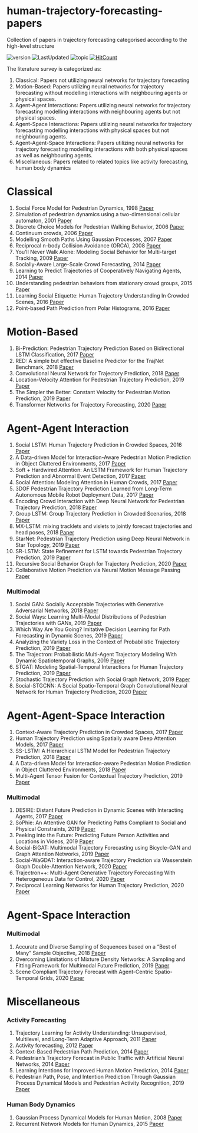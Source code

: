 # human-trajectory-forecasting-papers
Collection of papers in trajectory forecasting categorised according to the high-level structure

![version](https://img.shields.io/badge/version-0.0.1-ff69b4.svg) ![LastUpdated](https://img.shields.io/badge/LastUpdated-2020.04.15-lightgrey.svg) ![topic](https://img.shields.io/badge/topic-trajectory--prediction-brightgreen.svg?logo=github) [![HitCount](http://hits.dwyl.com/theDebugger811/trajectory-prediction-papers.svg)](http://hits.dwyl.com/theDebugger811/trajectory-prediction-papers)

The literature survey is categorized as:
1. Classical: Papers not utilizing neural networks for trajectory forecasting
2. Motion-Based: Papers utilizing neural networks for trajectory forecasting without modelling interactions with neighbouring agents or physical spaces.
3. Agent-Agent Interactions: Papers utilizing neural networks for trajectory forecasting modelling interactions with neighbouring agents but not physical spaces. 
4. Agent-Space Interactions: Papers utilizing neural networks for trajectory forecasting modelling interactions with physical spaces but not neighbouring agents.
5. Agent-Agent-Space Interactions: Papers utilizing neural networks for trajectory forecasting modelling interactions with both physical spaces as well as neighbouring agents.
6. Miscellaneous: Papers related to related topics like activity forecasting, human body dynamics

# Classical 
1. Social Force Model for Pedestrian Dynamics, 1998 [Paper](https://arxiv.org/pdf/cond-mat/9805244.pdf)
2. Simulation of pedestrian dynamics using a two-dimensional cellular automaton, 2001 [Paper](https://arxiv.org/pdf/cond-mat/0102397.pdf)
3. Discrete Choice Models for Pedestrian Walking Behavior, 2006 [Paper](https://infoscience.epfl.ch/record/77526/files/Antonini2004_721.pdf)
4. Continuum crowds, 2006 [Paper](https://grail.cs.washington.edu/projects/crowd-flows/78-treuille.pdf)
5. Modelling Smooth Paths Using Gaussian Processes, 2007 [Paper](https://hal.inria.fr/inria-00181664/file/Paper.pdf)
6. Reciprocal n-body Collision Avoidance (ORCA), 2008 [Paper](http://gamma.cs.unc.edu/ORCA/publications/ORCA.pdf)
7. You’ll Never Walk Alone: Modeling Social Behavior for Multi-target Tracking, 2009 [Paper](http://vision.cse.psu.edu/courses/Tracking/vlpr12/PellegriniNeverWalkAlone.pdf)
8. Socially-Aware Large-Scale Crowd Forecasting, 2014 [Paper](http://vision.stanford.edu/pdf/alahi14.pdf)
9. Learning to Predict Trajectories of Cooperatively Navigating Agents, 2014 [Paper](http://www2.informatik.uni-freiburg.de/~kretzsch/pdf/kretzschmar14icra.pdf)
10. Understanding pedestrian behaviors from stationary crowd groups, 2015 [Paper](https://www.zpascal.net/cvpr2015/Yi_Understanding_Pedestrian_Behaviors_2015_CVPR_paper.pdf)
11. Learning Social Etiquette: Human Trajectory Understanding In Crowded Scenes, 2016 [Paper](https://infoscience.epfl.ch/record/230262/files/ECCV16social.pdf)
12. Point-based Path Prediction from Polar Histograms, 2016 [Paper](https://www.semanticscholar.org/paper/Point-based-path-prediction-from-polar-histograms-Coscia-Castaldo/37f35a05733e11cd490897a3c6d906abfe5ce434)

# Motion-Based 

1. Bi-Prediction: Pedestrian Trajectory Prediction Based on Bidirectional LSTM Classification, 2017 [Paper](https://www.researchgate.net/publication/322001876_Bi-Prediction_Pedestrian_Trajectory_Prediction_Based_on_Bidirectional_LSTM_Classification)
2. RED: A simple but effective Baseline Predictor for the TrajNet Benchmark, 2018 [Paper](http://openaccess.thecvf.com/content_ECCVW_2018/papers/11131/Becker_RED_A_simple_but_effective_Baseline_Predictor_for_the_TrajNet_ECCVW_2018_paper.pdf)
3. Convolutional Neural Network for Trajectory Prediction, 2018 [Paper](https://arxiv.org/pdf/1809.00696.pdf)
3. Location-Velocity Attention for Pedestrian Trajectory Prediction, 2019 [Paper](https://www.researchgate.net/publication/331607165_Location-Velocity_Attention_for_Pedestrian_Trajectory_Prediction)
4. The Simpler the Better: Constant Velocity for Pedestrian Motion Prediction, 2019 [Paper](https://www.researchgate.net/publication/331887977_The_Simpler_the_Better_Constant_Velocity_for_Pedestrian_Motion_Prediction)
4. Transformer Networks for Trajectory Forecasting, 2020 [Paper](https://arxiv.org/pdf/2003.08111.pdf)

# Agent-Agent Interaction 
1. Social LSTM: Human Trajectory Prediction in Crowded Spaces, 2016 [Paper](https://cvgl.stanford.edu/papers/CVPR16_Social_LSTM.pdf)
2. A Data-driven Model for Interaction-Aware Pedestrian Motion Prediction in Object Cluttered Environments, 2017 [Paper](https://arxiv.org/abs/1709.08528)
3. Soft + Hardwired Attention: An LSTM Framework for Human Trajectory Prediction and Abnormal Event Detection, 2017 [Paper](https://arxiv.org/pdf/1702.05552.pdf)
3. Social Attention: Modeling Attention in Human Crowds, 2017 [Paper](https://arxiv.org/abs/1710.04689) 
4. 3DOF Pedestrian Trajectory Prediction Learned from Long-Term Autonomous Mobile Robot Deployment Data, 2017 [Paper](http://iliad-project.eu/wp-content/uploads/2018/03/Kevin_UoL_ICRA18.pdf)
4. Encoding Crowd Interaction with Deep Neural Network for Pedestrian Trajectory Prediction, 2018 [Paper](http://openaccess.thecvf.com/content_cvpr_2018/CameraReady/2136.pdf)
4. Group LSTM: Group Trajectory Prediction in Crowded Scenarios, 2018 [Paper](http://openaccess.thecvf.com/content_ECCVW_2018/papers/11131/Bisagno_Group_LSTM_Group_Trajectory_Prediction_in_Crowded_Scenarios_ECCVW_2018_paper.pdf)
5. MX-LSTM: mixing tracklets and vislets to jointly forecast trajectories and head poses, 2018 [Paper](http://openaccess.thecvf.com/content_cvpr_2018/papers/Hasan_MX-LSTM_Mixing_Tracklets_CVPR_2018_paper.pdf)
5. StarNet: Pedestrian Trajectory Prediction using Deep Neural Network in Star Topology, 2019 [Paper](https://arxiv.org/abs/1906.01797)
6. SR-LSTM: State Refinement for LSTM towards Pedestrian Trajectory Prediction, 2019 [Paper](https://arxiv.org/abs/1903.02793)
7. Recursive Social Behavior Graph for Trajectory Prediction, 2020 [Paper](https://arxiv.org/pdf/2004.10402.pdf)
9. Collaborative Motion Prediction via Neural Motion Message Passing [Paper](https://arxiv.org/pdf/2003.06594.pdf)

### Multimodal

1. Social GAN: Socially Acceptable Trajectories with Generative Adversarial Networks, 2018 [Paper](https://arxiv.org/pdf/1803.10892.pdf)
2. Social Ways: Learning Multi-Modal Distributions of Pedestrian Trajectories with GANs, 2019 [Paper](https://arxiv.org/pdf/1904.09507.pdf)
3. Which Way Are You Going? Imitative Decision Learning for Path Forecasting in Dynamic Scenes, 2019 [Paper](http://openaccess.thecvf.com/content_CVPR_2019/papers/Li_Which_Way_Are_You_Going_Imitative_Decision_Learning_for_Path_CVPR_2019_paper.pdf)
4. Analyzing the Variety Loss in the Context of Probabilistic Trajectory Prediction, 2019 [Paper](https://arxiv.org/pdf/1907.10178.pdf)
5. The Trajectron: Probabilistic Multi-Agent Trajectory Modeling With Dynamic Spatiotemporal Graphs, 2019 [Paper](https://arxiv.org/abs/1810.05993) 
6. STGAT: Modeling Spatial-Temporal Interactions for Human Trajectory Prediction, 2019 [Paper](https://openaccess.thecvf.com/content_ICCV_2019/papers/Huang_STGAT_Modeling_Spatial-Temporal_Interactions_for_Human_Trajectory_Prediction_ICCV_2019_paper.pdf)
7. Stochastic Trajectory Prediction with Social Graph Network, 2019 [Paper](https://arxiv.org/pdf/1907.10233.pdf)
8. Social-STGCNN: A Social Spatio-Temporal Graph Convolutional Neural
Network for Human Trajectory Prediction, 2020 [Paper](https://arxiv.org/pdf/2002.11927.pdf)

# Agent-Agent-Space Interaction 

1. Context-Aware Trajectory Prediction in Crowded Spaces, 2017 [Paper](https://arxiv.org/pdf/1705.02503.pdf)
2. Human Trajectory Prediction using Spatially aware Deep Attention Models, 2017 [Paper](https://arxiv.org/pdf/1705.09436.pdf)
2. SS-LSTM: A Hierarchical LSTM Model for Pedestrian Trajectory Prediction, 2018 [Paper](https://ieeexplore.ieee.org/document/8354239)
3. A Data-driven Model for Interaction-aware Pedestrian Motion Prediction in Object Cluttered Environments, 2018 [Paper](https://arxiv.org/pdf/1709.08528.pdf)
3. Multi-Agent Tensor Fusion for Contextual Trajectory Prediction, 2019 [Paper](https://arxiv.org/pdf/1904.04776.pdf)

### Multimodal
1. DESIRE: Distant Future Prediction in Dynamic Scenes with Interacting Agents, 2017 [Paper](https://arxiv.org/pdf/1704.04394.pdf)
2. SoPhie: An Attentive GAN for Predicting Paths Compliant to Social and Physical Constraints, 2019 [Paper](https://arxiv.org/pdf/1806.01482.pdf)
3. Peeking into the Future: Predicting Future Person Activities and Locations in Videos, 2019 [Paper](https://arxiv.org/pdf/1902.03748.pdf)
4. Social-BiGAT: Multimodal Trajectory Forecasting using Bicycle-GAN and Graph Attention Networks, 2019 [Paper](https://arxiv.org/abs/1907.03395)
4. Social-WaGDAT: Interaction-aware Trajectory Prediction via Wasserstein Graph Double-Attention Network, 2020 [Paper](https://arxiv.org/pdf/2002.06241.pdf)
5. Trajectron++: Multi-Agent Generative Trajectory Forecasting With Heterogeneous Data for Control, 2020 [Paper](https://arxiv.org/abs/1810.05993)
6. Reciprocal Learning Networks for Human Trajectory Prediction, 2020 [Paper](https://arxiv.org/pdf/2004.04340.pdf)

# Agent-Space Interaction 
### Multimodal
1. Accurate and Diverse Sampling of Sequences based on a “Best of Many” Sample Objective, 2018 [Paper](https://arxiv.org/pdf/1806.07772.pdf)
2. Overcoming Limitations of Mixture Density Networks: A Sampling and Fitting Framework for Multimodal Future Prediction, 2019 [Paper](https://arxiv.org/pdf/1906.03631.pdf)
3. Scene Compliant Trajectory Forecast with Agent-Centric Spatio-Temporal Grids, 2020 [Paper](https://www.semanticscholar.org/paper/Scene-Compliant-Trajectory-Forecast-With-Grids-Ridel-Deo/e2bfb1b90000e19b4bca6a7f8aab5f6305c6a2be)

# Miscellaneous

### Activity Forecasting
1. Trajectory Learning for Activity Understanding: Unsupervised, Multilevel, and Long-Term Adaptive Approach, 2011 [Paper](https://www.researchgate.net/publication/50596076_Trajectory_Learning_for_Activity_Understanding_Unsupervised_Multilevel_and_Long-Term_Adaptive_Approach)
1. Activity forecasting, 2012 [Paper](https://www.ri.cmu.edu/pub_files/2012/10/Kitani-ECCV2012.pdf) 
2. Context-Based Pedestrian Path Prediction, 2014 [Paper](http://www.gavrila.net/eccv14.pdf) 
3. Pedestrian’s Trajectory Forecast in Public Traffic with Artificial Neural Networks, 2014 [Paper](https://www.researchgate.net/publication/269635918_Pedestrian's_Trajectory_Forecast_in_Public_Traffic_with_Artificial_Neural_Networks)
2. Learning Intentions for Improved Human Motion Prediction, 2014 [Paper](https://www.sciencedirect.com/science/article/abs/pii/S0921889014000062)
5. Pedestrian Path, Pose, and Intention Prediction Through Gaussian Process Dynamical Models and Pedestrian Activity Recognition, 2019 [Paper](https://www.researchgate.net/publication/325495601_Pedestrian_Path_Pose_and_Intention_Prediction_Through_Gaussian_Process_Dynamical_Models_and_Pedestrian_Activity_Recognition)

### Human Body Dynamics
1. Gaussian Process Dynamical Models for Human Motion, 2008 [Paper](http://www.dgp.toronto.edu/~jmwang/gpdm/pami_with_errata.pdf)
1. Recurrent Network Models for Human Dynamics, 2015 [Paper](https://arxiv.org/abs/1508.00271)

